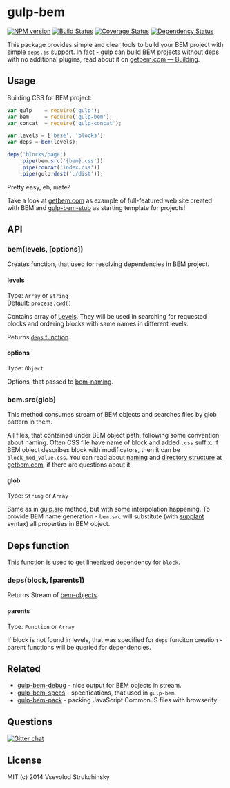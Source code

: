 # gulp-bem

[![NPM version][npm-image]][npm-url] [![Build Status][travis-image]][travis-url] [![Coverage Status][coveralls-image]][coveralls-url] [![Dependency Status][depstat-image]][depstat-url]

This package provides simple and clear tools to build your BEM project with simple `deps.js` support. In fact - gulp can build BEM projects without deps with no additional plugins, read about it on [getbem.com — Building](https://getbem.com/building.html).

## Usage

Building CSS for BEM project:

```js
var gulp    = require('gulp');
var bem     = require('gulp-bem');
var concat  = require('gulp-concat');

var levels = ['base', 'blocks']
var deps = bem(levels);

deps('blocks/page')
    .pipe(bem.src('{bem}.css'))
    .pipe(concat('index.css'))
    .pipe(gulp.dest('./dist'));
```

Pretty easy, eh, mate?

Take a look at [getbem.com](https://getbem.com/) as example of full-featured web site created with BEM and [gulp-bem-stub](https://github.com/matmuchrapna/gulp-bem-stub) as starting template for projects!

## API

### bem(levels, [options])

Creates function, that used for resolving dependencies in BEM project.

#### levels
Type: `Array` or `String`  
Default: `process.cwd()`

Contains array of [Levels](http://getbem.com/building). They will be used in searching for requested blocks and ordering blocks with same names in different levels.

Returns [`deps` function](#deps-function).

#### options
Type: `Object`

Options, that passed to [bem-naming](https://github.com/bem/bem-naming).

### bem.src(glob)

This method consumes stream of BEM objects and searches files by glob pattern in them.

All files, that contained under BEM object path, following some convention about naming. Often CSS file have name of block and added `.css` suffix. If BEM object describes block with modificators, then it can be `block_mod_value.css`. You can read about [naming](https://getbem.com/naming.html) and [directory structure](https://getbem.com/building.html) at [getbem.com](https://getbem.com), if there are questions about it.

#### glob
Type: `String` or `Array`  

Same as in [gulp.src](https://github.com/gulpjs/gulp/blob/master/docs/API.md#gulpsrcglobs-options) method, but with some interpolation happening. To provide BEM name generation - `bem.src` will substitute (with [supplant](http://javascript.crockford.com/remedial.html) syntax) all properties in BEM object.

## Deps function
This function is used to get linearized dependency for `block`.

### deps(block, [parents])
Returns Stream of [bem-objects](https://github.com/floatdrop/bem-object).

#### parents
Type: `Function` or `Array`

If block is not found in levels, that was specified for `deps` funciton creation - parent functions will be queried for dependencies.

## Related

 * [gulp-bem-debug](https://github.com/floatdrop/gulp-bem-debug) - nice output for BEM objects in stream.
 * [gulp-bem-specs](https://github.com/floatdrop/gulp-bem-specs) - specifications, that used in `gulp-bem`.
 * [gulp-bem-pack](https://github.com/floatdrop/gulp-bem-pack) - packing JavaScript CommonJS files with browserify.

## Questions

[![Gitter chat](https://badges.gitter.im/bem/talk.png)](https://gitter.im/bem/talk)

## License

MIT (c) 2014 Vsevolod Strukchinsky

[npm-url]: https://npmjs.org/package/gulp-bem
[npm-image]: http://img.shields.io/npm/v/gulp-bem.svg?style=flat

[travis-url]: http://travis-ci.org/floatdrop/gulp-bem
[travis-image]: http://img.shields.io/travis/floatdrop/gulp-bem.svg?branch=master&style=flat

[depstat-url]: https://david-dm.org/floatdrop/gulp-bem
[depstat-image]: http://img.shields.io/david/floatdrop/gulp-bem.svg?style=flat

[coveralls-url]: https://coveralls.io/r/floatdrop/gulp-bem
[coveralls-image]: http://img.shields.io/coveralls/floatdrop/gulp-bem.svg?style=flat
